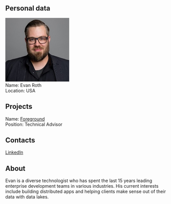 ## Personal data
![evan roth photo](photo/evan_roth.jpg)  
Name:   Evan Roth  
Location: USA  
## Projects 
Name: [Foreground](../projects/foreground.md)  
Position: Technical Advisor   
## Contacts
[LinkedIn](https://www.linkedin.com/in/evan-roth-1000384/)    
## About
Evan is a diverse technologist who has
spent the last 15 years leading enterprise
development teams in various industries. His
current interests include building distributed
apps and helping clients make sense out of
their data with data lakes.
